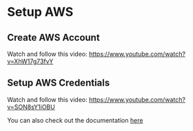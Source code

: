 # Setup AWS

## Create AWS Account

Watch and follow this video: https://www.youtube.com/watch?v=XhW17g73fvY

## Setup AWS Credentials

Watch and follow this video: https://www.youtube.com/watch?v=SON8sY1iOBU

You can also check out the documentation [here](https://docs.aws.amazon.com/cli/latest/userguide/getting-started-install.html)